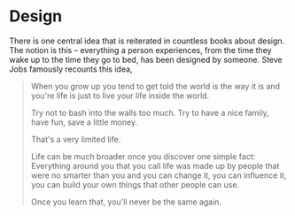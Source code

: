 # Design
There is one central idea that is reiterated in countless books about design. The notion is this – everything a person experiences, from the time they wake up to the time they go to bed, has been designed by someone. Steve Jobs famously recounts this idea,

> When you grow up you tend to get told the world is the way it is and you're life is just to live your life inside the world. 
> 
> Try not to bash into the walls too much. Try to have a nice family, have fun, save a little money. 
> 
> That's a very limited life. 
>
> Life can be much broader once you discover one simple fact: Everything around you that you call life was made up by people that were no smarter than you and you can change it, you can influence it, you can build your own things that other people can use. 
> 
> Once you learn that, you'll never be the same again.


